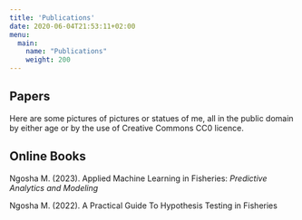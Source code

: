 ```yaml
---
title: 'Publications'
date: 2020-06-04T21:53:11+02:00
menu: 
  main:
    name: "Publications"
    weight: 200
---
```


## Papers

Here are some pictures of pictures or statues of me, all in the public domain by either age or by the use of Creative Commons CC0 licence.

## Online Books

Ngosha M. (2023). Applied Machine Learning in Fisheries: *Predictive Analytics and Modeling*

Ngosha M. (2022). A Practical Guide To Hypothesis Testing in Fisheries